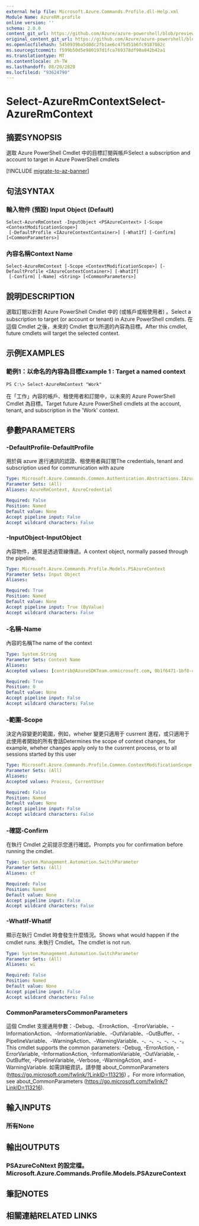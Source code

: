 ```yaml
---
external help file: Microsoft.Azure.Commands.Profile.dll-Help.xml
Module Name: AzureRM.profile
online version: ''
schema: 2.0.0
content_git_url: https://github.com/Azure/azure-powershell/blob/preview/src/ResourceManager/Profile/Commands.Profile/help/Select-AzureRmContext.md
original_content_git_url: https://github.com/Azure/azure-powershell/blob/preview/src/ResourceManager/Profile/Commands.Profile/help/Select-AzureRmContext.md
ms.openlocfilehash: 5450939ba5d0dc2fb1ae6c475d51b6fc9187082c
ms.sourcegitcommit: f599b50d5e980197d1fca769378df90a842b42a1
ms.translationtype: MT
ms.contentlocale: zh-TW
ms.lasthandoff: 08/20/2020
ms.locfileid: "93624790"
---
```

# <span data-ttu-id="4da94-101">Select-AzureRmContext</span><span class="sxs-lookup"><span data-stu-id="4da94-101">Select-AzureRmContext</span></span>

## <span data-ttu-id="4da94-102">摘要</span><span class="sxs-lookup"><span data-stu-id="4da94-102">SYNOPSIS</span></span>
<span data-ttu-id="4da94-103">選取 Azure PowerShell Cmdlet 中的目標訂閱與帳戶</span><span class="sxs-lookup"><span data-stu-id="4da94-103">Select a subscription and account to target in Azure PowerShell cmdlets</span></span>

[!INCLUDE [migrate-to-az-banner](../../includes/migrate-to-az-banner.md)]

## <span data-ttu-id="4da94-104">句法</span><span class="sxs-lookup"><span data-stu-id="4da94-104">SYNTAX</span></span>

### <span data-ttu-id="4da94-105">輸入物件 (預設) </span><span class="sxs-lookup"><span data-stu-id="4da94-105">Input Object (Default)</span></span>
```
Select-AzureRmContext -InputObject <PSAzureContext> [-Scope <ContextModificationScope>]
 [-DefaultProfile <IAzureContextContainer>] [-WhatIf] [-Confirm] [<CommonParameters>]
```

### <span data-ttu-id="4da94-106">內容名稱</span><span class="sxs-lookup"><span data-stu-id="4da94-106">Context Name</span></span>
```
Select-AzureRmContext [-Scope <ContextModificationScope>] [-DefaultProfile <IAzureContextContainer>] [-WhatIf]
 [-Confirm] [-Name] <String> [<CommonParameters>]
```

## <span data-ttu-id="4da94-107">說明</span><span class="sxs-lookup"><span data-stu-id="4da94-107">DESCRIPTION</span></span>
<span data-ttu-id="4da94-108">選取訂閱以針對 Azure PowerShell Cmdlet 中的 (或帳戶或租使用者) 。</span><span class="sxs-lookup"><span data-stu-id="4da94-108">Select a  subscription to target (or account or tenant) in Azure PowerShell cmdlets.</span></span>  <span data-ttu-id="4da94-109">在這個 Cmdlet 之後，未來的 Cmdlet 會以所選的內容為目標。</span><span class="sxs-lookup"><span data-stu-id="4da94-109">After this cmdlet, future cmdlets will target the selected context.</span></span>

## <span data-ttu-id="4da94-110">示例</span><span class="sxs-lookup"><span data-stu-id="4da94-110">EXAMPLES</span></span>

### <span data-ttu-id="4da94-111">範例1：以命名的內容為目標</span><span class="sxs-lookup"><span data-stu-id="4da94-111">Example 1 : Target a named context</span></span>
```
PS C:\> Select-AzureRmContext "Work"
```

<span data-ttu-id="4da94-112">在「工作」內容的帳戶、租使用者和訂閱中，以未來的 Azure PowerShell Cmdlet 為目標。</span><span class="sxs-lookup"><span data-stu-id="4da94-112">Target future Azure PowerShell cmdlets at the account, tenant, and subscription in the 'Work' context.</span></span>

## <span data-ttu-id="4da94-113">參數</span><span class="sxs-lookup"><span data-stu-id="4da94-113">PARAMETERS</span></span>

### <span data-ttu-id="4da94-114">-DefaultProfile</span><span class="sxs-lookup"><span data-stu-id="4da94-114">-DefaultProfile</span></span>
<span data-ttu-id="4da94-115">用於與 azure 進行通訊的認證、租使用者與訂閱</span><span class="sxs-lookup"><span data-stu-id="4da94-115">The credentials, tenant and subscription used for communication with azure</span></span>

```yaml
Type: Microsoft.Azure.Commands.Common.Authentication.Abstractions.IAzureContextContainer
Parameter Sets: (All)
Aliases: AzureRmContext, AzureCredential

Required: False
Position: Named
Default value: None
Accept pipeline input: False
Accept wildcard characters: False
```

### <span data-ttu-id="4da94-116">-InputObject</span><span class="sxs-lookup"><span data-stu-id="4da94-116">-InputObject</span></span>
<span data-ttu-id="4da94-117">內容物件，通常是透過管線傳遞。</span><span class="sxs-lookup"><span data-stu-id="4da94-117">A context object, normally passed through the pipeline.</span></span>

```yaml
Type: Microsoft.Azure.Commands.Profile.Models.PSAzureContext
Parameter Sets: Input Object
Aliases: 

Required: True
Position: Named
Default value: None
Accept pipeline input: True (ByValue)
Accept wildcard characters: False
```

### <span data-ttu-id="4da94-118">-名稱</span><span class="sxs-lookup"><span data-stu-id="4da94-118">-Name</span></span>
<span data-ttu-id="4da94-119">內容的名稱</span><span class="sxs-lookup"><span data-stu-id="4da94-119">The name of the context</span></span>

```yaml
Type: System.String
Parameter Sets: Context Name
Aliases: 
Accepted values: [contrib@AzureSDKTeam.onmicrosoft.com, 0b1f6471-1bf0-4dda-aec3-cb9272f09590], [markcowl@microsoft.com, 00977cdb-163f-435f-9c32-39ec8ae61f4d]

Required: True
Position: 0
Default value: None
Accept pipeline input: False
Accept wildcard characters: False
```

### <span data-ttu-id="4da94-120">-範圍</span><span class="sxs-lookup"><span data-stu-id="4da94-120">-Scope</span></span>
<span data-ttu-id="4da94-121">決定內容變更的範圍，例如，wheher 變更只適用于 cusrrent 進程，或只適用于此使用者開始的所有會話</span><span class="sxs-lookup"><span data-stu-id="4da94-121">Determines the scope of context changes, for example, wheher changes apply only to the cusrrent process, or to all sessions started by this user</span></span>

```yaml
Type: Microsoft.Azure.Commands.Profile.Common.ContextModificationScope
Parameter Sets: (All)
Aliases: 
Accepted values: Process, CurrentUser

Required: False
Position: Named
Default value: None
Accept pipeline input: False
Accept wildcard characters: False
```

### <span data-ttu-id="4da94-122">-確認</span><span class="sxs-lookup"><span data-stu-id="4da94-122">-Confirm</span></span>
<span data-ttu-id="4da94-123">在執行 Cmdlet 之前提示您進行確認。</span><span class="sxs-lookup"><span data-stu-id="4da94-123">Prompts you for confirmation before running the cmdlet.</span></span>

```yaml
Type: System.Management.Automation.SwitchParameter
Parameter Sets: (All)
Aliases: cf

Required: False
Position: Named
Default value: None
Accept pipeline input: False
Accept wildcard characters: False
```

### <span data-ttu-id="4da94-124">-WhatIf</span><span class="sxs-lookup"><span data-stu-id="4da94-124">-WhatIf</span></span>
<span data-ttu-id="4da94-125">顯示在執行 Cmdlet 時會發生什麼情況。</span><span class="sxs-lookup"><span data-stu-id="4da94-125">Shows what would happen if the cmdlet runs.</span></span>
<span data-ttu-id="4da94-126">未執行 Cmdlet。</span><span class="sxs-lookup"><span data-stu-id="4da94-126">The cmdlet is not run.</span></span>

```yaml
Type: System.Management.Automation.SwitchParameter
Parameter Sets: (All)
Aliases: wi

Required: False
Position: Named
Default value: None
Accept pipeline input: False
Accept wildcard characters: False
```

### <span data-ttu-id="4da94-127">CommonParameters</span><span class="sxs-lookup"><span data-stu-id="4da94-127">CommonParameters</span></span>
<span data-ttu-id="4da94-128">這個 Cmdlet 支援通用參數：-Debug、-ErrorAction、-ErrorVariable、-InformationAction、-InformationVariable、-OutVariable、-OutBuffer、-PipelineVariable、-WarningAction、-WarningVariable、-、-、-、-、-、-。</span><span class="sxs-lookup"><span data-stu-id="4da94-128">This cmdlet supports the common parameters: -Debug, -ErrorAction, -ErrorVariable, -InformationAction, -InformationVariable, -OutVariable, -OutBuffer, -PipelineVariable, -Verbose, -WarningAction, and -WarningVariable.</span></span> <span data-ttu-id="4da94-129">如需詳細資訊，請參閱 about_CommonParameters (https://go.microsoft.com/fwlink/?LinkID=113216) 。</span><span class="sxs-lookup"><span data-stu-id="4da94-129">For more information, see about_CommonParameters (https://go.microsoft.com/fwlink/?LinkID=113216).</span></span>

## <span data-ttu-id="4da94-130">輸入</span><span class="sxs-lookup"><span data-stu-id="4da94-130">INPUTS</span></span>

### <span data-ttu-id="4da94-131">所有</span><span class="sxs-lookup"><span data-stu-id="4da94-131">None</span></span>

## <span data-ttu-id="4da94-132">輸出</span><span class="sxs-lookup"><span data-stu-id="4da94-132">OUTPUTS</span></span>

### <span data-ttu-id="4da94-133">PSAzureCoNtext 的設定檔。</span><span class="sxs-lookup"><span data-stu-id="4da94-133">Microsoft.Azure.Commands.Profile.Models.PSAzureContext</span></span>

## <span data-ttu-id="4da94-134">筆記</span><span class="sxs-lookup"><span data-stu-id="4da94-134">NOTES</span></span>

## <span data-ttu-id="4da94-135">相關連結</span><span class="sxs-lookup"><span data-stu-id="4da94-135">RELATED LINKS</span></span>

